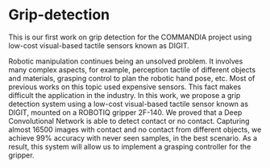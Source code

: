 # Grip-detection
This is our first work on grip detection for the COMMANDIA project using low-cost visual-based tactile sensors known as DIGIT.

Robotic manipulation continues being an unsolved problem. It involves many complex aspects, for example, perception tactile of different objects and materials, grasping control to plan the robotic hand pose, etc. Most of previous works on this topic used expensive sensors. This fact makes difficult the application in the industry. In this work, we propose a grip detection system using a low-cost visual-based tactile sensor known as DIGIT, mounted on a ROBOTIQ gripper 2F-140. We proved that a Deep Convolutional Network is able to detect contact or no contact. Capturing almost 16500 images with contact and no contact from different objects, we achieve 99\% accuracy with never seen samples, in the best scenario. As a result, this system will allow us to implement a grasping controller for the gripper.

